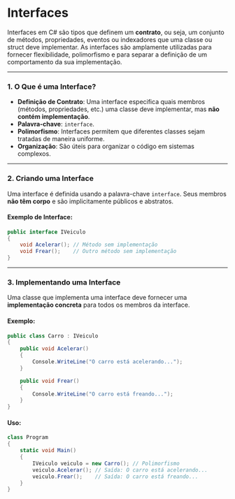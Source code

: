 # Interfaces

Interfaces em C# são tipos que definem um **contrato**, ou seja, um conjunto de métodos, propriedades, eventos ou indexadores que uma classe ou struct deve implementar. As interfaces são amplamente utilizadas para fornecer flexibilidade, polimorfismo e para separar a definição de um comportamento da sua implementação.

***

### **1. O Que é uma Interface?**

* **Definição de Contrato**: Uma interface especifica quais membros (métodos, propriedades, etc.) uma classe deve implementar, mas **não contém implementação**.
* **Palavra-chave**: `interface`.
* **Polimorfismo**: Interfaces permitem que diferentes classes sejam tratadas de maneira uniforme.
* **Organização**: São úteis para organizar o código em sistemas complexos.

***

### **2. Criando uma Interface**

Uma interface é definida usando a palavra-chave `interface`. Seus membros **não têm corpo** e são implicitamente públicos e abstratos.

#### Exemplo de Interface:

```csharp
public interface IVeiculo
{
    void Acelerar(); // Método sem implementação
    void Frear();    // Outro método sem implementação
}
```

***

### **3. Implementando uma Interface**

Uma classe que implementa uma interface deve fornecer uma **implementação concreta** para todos os membros da interface.

#### Exemplo:

```csharp
public class Carro : IVeiculo
{
    public void Acelerar()
    {
        Console.WriteLine("O carro está acelerando...");
    }

    public void Frear()
    {
        Console.WriteLine("O carro está freando...");
    }
}
```

#### Uso:

```csharp
class Program
{
    static void Main()
    {
        IVeiculo veiculo = new Carro(); // Polimorfismo
        veiculo.Acelerar(); // Saída: O carro está acelerando...
        veiculo.Frear();    // Saída: O carro está freando...
    }
}
```
